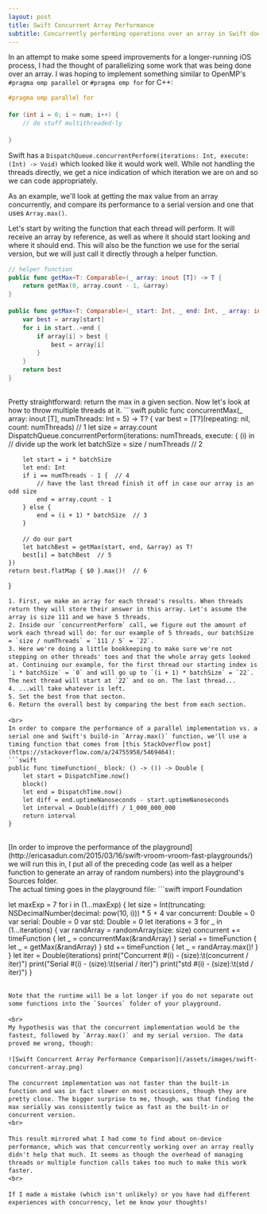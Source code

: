 ```yaml
---
layout: post
title: Swift Concurrent Array Performance
subtitle: Concurrently performing operations over an array in Swift doesn't seem to make things faster.
---
```

In an attempt to make some speed improvements for a longer-running iOS process, I had the thought of parallelizing some work that was being done over an array. I was hoping to implement something similar to OpenMP's `#pragma omp parallel` or `#pragma omp for` for C++:
```c++
#pragma omp parallel for  

for (int i = 0; i < num; i++) {
    // do stuff multithreaded-ly

}
```

Swift has a `DispatchQueue.concurrentPerform(iterations: Int, execute: (Int) -> Void)` which looked like it would work well. While not handling the threads directly, we get a nice indication of which iteration we are on and so we can code appropriately.

As an example, we'll look at getting the max value from an array concurrently, and compare its performance to a serial version and one that uses `Array.max()`. 

Let's start by writing the function that each thread will perform. It will receive an array by reference, as well as where it should start looking and where it should end. This will also be the function we use for the serial version, but we will just call it directly through a helper function.

```swift
// helper function
public func getMax<T: Comparable>(_ array: inout [T]) -> T {
    return getMax(0, array.count - 1, &array)
}

public func getMax<T: Comparable>(_ start: Int, _ end: Int, _ array: inout [T]) -> T {
    var best = array[start]
    for i in start..<end {
        if array[i] > best {
            best = array[i]
        }
    }
    return best
}
```
<br>
Pretty straightforward: return the max in a given section. Now let's look at how to throw multiple threads at it.
```swift
public func concurrentMax<T: Comparable>(_ array: inout [T], numThreads: Int = 5) -> T? {
    var best = [T?](repeating: nil, count: numThreads)  // 1
    let size = array.count
    DispatchQueue.concurrentPerform(iterations: numThreads, execute: { (i) in
        // divide up the work
        let batchSize = size / numThreads  // 2
        
        let start = i * batchSize
        let end: Int
        if i == numThreads - 1 {  // 4
            // have the last thread finish it off in case our array is an odd size
            end = array.count - 1
        } else {
            end = (i + 1) * batchSize  // 3
        }
        
        // do our part
        let batchBest = getMax(start, end, &array) as T!
        best[i] = batchBest  // 5
    })
    return best.flatMap { $0 }.max()!  // 6
}
```
1. First, we make an array for each thread's results. When threads return they will store their answer in this array. Let's assume the array is size 111 and we have 5 threads.
2. Inside our `concurrentPerform` call, we figure out the amount of work each thread will do: for our example of 5 threads, our batchSize = `size / numThreads` = `111 / 5` = `22`.
3. Here we're doing a little bookkeeping to make sure we're not stepping on other threads' toes and that the whole array gets looked at. Continuing our example, for the first thread our starting index is `i * batchSize` = `0` and will go up to `(i + 1) * batchSize` = `22`. The next thread will start at `22` and so on. The last thread...
4. ...will take whatever is left.
5. Set the best from that secton.
6. Return the overall best by comparing the best from each section.  

<br>
In order to compare the performance of a parallel implementation vs. a serial one and Swift's build-in `Array.max()` function, we'll use a timing function that comes from [this StackOverflow post](https://stackoverflow.com/a/24755958/5469464): 
```swift
public func timeFunction(_ block: () -> ()) -> Double {
    let start = DispatchTime.now()
    block()
    let end = DispatchTime.now()
    let diff = end.uptimeNanoseconds - start.uptimeNanoseconds
    let interval = Double(diff) / 1_000_000_000
    return interval
}
```
<br>
[In order to improve the performance of the playground](http://ericasadun.com/2015/03/16/swift-vroom-vroom-fast-playgrounds/) we will run this in, I put all of the preceding code (as well as a helper function to generate an array of random numbers) into the playground's Sources folder.

<br>
The actual timing goes in the playground file:
```swift
import Foundation

let maxExp = 7
for i in (1...maxExp) {
    let size = Int(truncating: NSDecimalNumber(decimal: pow(10, i))) * 5 + 4
    var concurrent: Double = 0
    var serial: Double = 0
    var std: Double = 0
    let iterations = 3
    for _ in (1...iterations) {
        var randArray = randomArray(size: size)
        concurrent += timeFunction {
            let _ = concurrentMax(&randArray)
        }
        serial += timeFunction {
            let _ = getMax(&randArray)
        }
        std += timeFunction {
            let _ = randArray.max()!
        }
    }
    let iter = Double(iterations)
    print("Concurrent #\(i) - \(size):\t\(concurrent / iter)")
    print("Serial #\(i) -     \(size):\t\(serial / iter)")
    print("std #\(i) -        \(size):\t\(std / iter)")
}
```

Note that the runtime will be a lot longer if you do not separate out some functions into the `Sources` folder of your playground.

<br>
My hypothesis was that the concurrent implementation would be the fastest, followed by `Array.max()` and my serial version. The data proved me wrong, though:  

![Swift Concurrent Array Performance Comparison](/assets/images/swift-concurrent-array.png)

The concurrent implementation was not faster than the built-in function and was in fact slower on most occassions, though they are pretty close. The bigger surprise to me, though, was that finding the max serially was consistently twice as fast as the built-in or concurrent version. 
<br>

This result mirrored what I had come to find about on-device performance, which was that concurrently working over an array really didn't help that much. It seems as though the overhead of managing threads or multiple function calls takes too much to make this work faster. 
<br>

If I made a mistake (which isn't unlikely) or you have had different experiences with concurrency, let me know your thoughts!